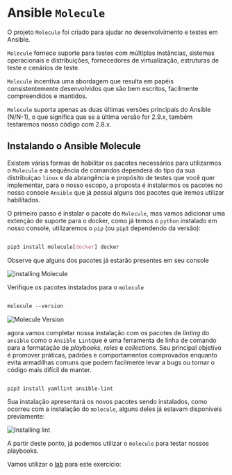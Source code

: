 Ansible `Molecule`
=======================================================

O projeto `Molecule` foi criado para ajudar no desenvolvimento e testes em Ansible.

`Molecule` fornece suporte para testes com múltiplas instâncias, sistemas operacionais e distribuições, fornecedores de virtualização, estruturas de teste e cenários de teste.

`Molecule` incentiva uma abordagem que resulta em papéis consistentemente desenvolvidos que são bem escritos, facilmente compreendidos e mantidos.

`Molecule` suporta apenas as duas últimas versões principais do Ansible (N/N-1), o que significa que se a última versão for 2.9.x, também testaremos nosso código com 2.8.x.

Instalando o Ansible Molecule
---------------------------------------------------

Existem várias formas de habilitar os pacotes necessários para utilizarmos o `Molecule` e a sequência de comandos dependerá do tipo da sua distribuiçao `linux` e da abrangência e propósito de testes que você quer implementar, para o nosso escopo, a proposta é instalarmos os pacotes no nosso console `Ansible` que já possui alguns dos pacotes que iremos utilizar habilitados.

O primeiro passo é instalar o pacote do `Molecule`, mas vamos adicionar uma extenção de suporte para o docker, como já temos o `python` instalado em nosso console, utilizaremos o `pip` (ou `pip3` dependendo da versão):

```css

pip3 install molecule[docker] docker

```
Observe que alguns dos pacotes já estarão presentes em seu console

![installing Molecule](images/05-02-01.png)

Verifique os pacotes instalados para o `molecule`

```css

molecule --version

```

![Molecule Version](images/05-02-02.png)

agora vamos completar nossa instalação com os pacotes de _linting_ do `ansible` como o `Ansible Lint`que é uma ferramenta de linha de comando para a formatação de _playbooks_, _roles_ e _collections_. Seu principal objetivo é promover práticas, padrões e comportamentos comprovados enquanto evita armadilhas comuns que podem facilmente levar a bugs ou tornar o código mais difícil de manter.

```css

pip3 install yamllint ansible-lint

```

Sua instalação apresentará os novos pacotes sendo instalados, como ocorreu com a instalação do `molecule`, alguns deles já estavam disponíveis previamente:

![Installing lint](images/05-02-03.png)


A partir deste ponto, já podemos utilizar o `molecule` para testar nossos playbooks.

Vamos utilizar o [lab](labs/01-lab.md) para este exercício: